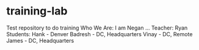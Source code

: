 # training-lab
Test repository to do training
 Who We Are: I am Negan ...
 Teacher: Ryan
 Students: Hank - Denver
           Badresh - DC, Headquarters
	   Vinay - DC, Remote
	   James - DC, Headquarters
